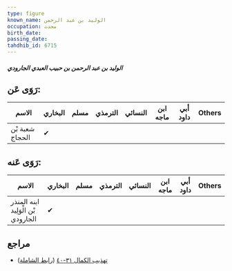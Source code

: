 ```yaml
---
type: figure
known_name: الوليد بن عبد الرحمن
occupation: محدث
birth_date:
passing_date:
tahdhib_id: 6715
---
```

##### الوليد بن عبد الرحمن بن حبيب العبدي الجارودي

## رَوَى عَن:
| الاسم           | البخاري | مسلم | الترمذي | النسائي | ابن ماجه | أبي داود | Others |
| --------------- | ------- | ---- | ------- | ------- | -------- | -------- | ------ |
| شعبة بْن الحجاج | ✔       |      |         |         |          |          |        |
## رَوَى عَنه:
| الاسم                              | البخاري | مسلم | الترمذي | النسائي | ابن ماجه | أبي داود | Others |
| ---------------------------------- | ------- | ---- | ------- | ------- | -------- | -------- | ------ |
| ابنه المنذر بْن الْوَلِيد الجارودي | ✔       |      |         |         |          |          |        |
## مراجع
- [تهذيب الكمال ٣١-٤٠](obsidian://open?vault=Tahdhib-al-Kamal&file=Figures/٦٧١٥-الوليد%20بن%20عبد%20الرحمن%20بن%20حبيب%20العبدي%20الجارودي) ([رابط الشاملة](https://shamela.ws/book/3722/16588))